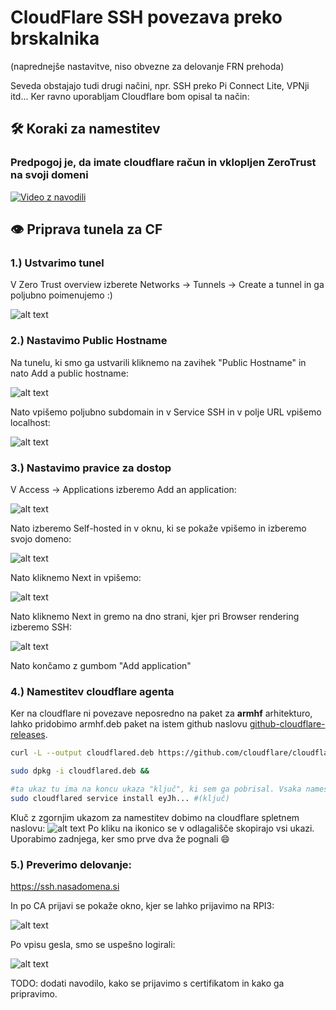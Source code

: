 # CloudFlare SSH povezava preko brskalnika

(naprednejše nastavitve, niso obvezne za delovanje FRN prehoda)

Seveda obstajajo tudi drugi načini, npr. SSH preko Pi Connect Lite, VPNji itd...
Ker ravno uporabljam Cloudflare bom opisal ta način:

## 🛠️ Koraki za namestitev

### Predpogoj je, da imate cloudflare račun in vklopljen ZeroTrust na svoji domeni

[![Video z navodili](https://img.youtube.com/vi/xRlM71fCdbY/0.jpg)](https://www.youtube.com/watch?v=xRlM71fCdbY)

## 👁️ Priprava tunela za CF

### 1.) Ustvarimo tunel
V Zero Trust overview izberete Networks -> Tunnels -> Create a tunnel in ga poljubno poimenujemo :)

![alt text](/img/image-create-tunnel.png)

### 2.) Nastavimo Public Hostname

Na tunelu, ki smo ga ustvarili kliknemo na zavihek "Public Hostname" in nato Add a public hostname:

![alt text](/img/image-public-hostname.png)

Nato vpišemo poljubno subdomain in v Service SSH in v polje URL vpišemo localhost:

![alt text](/img/image-subdomain.png)

### 3.) Nastavimo pravice za dostop
V Access -> Applications izberemo Add an application:

![alt text](/img/image-access.png)

Nato izberemo Self-hosted in v oknu, ki se pokaže vpišemo in izberemo svojo domeno:

![alt text](/img/image-application-config.png)

Nato kliknemo Next in vpišemo:

![alt text](/img/image-access-policy.png)

Nato kliknemo Next in gremo na dno strani, kjer pri Browser rendering izberemo SSH:

![alt text](/img/image-access-browser-rendering.png)

Nato končamo z gumbom "Add application"

### 4.) Namestitev cloudflare agenta

Ker na cloudflare ni povezave neposredno na paket za **armhf** arhitekturo, lahko pridobimo armhf.deb paket na istem github naslovu [github-cloudflare-releases](https://github.com/cloudflare/cloudflared/releases).

```bash
curl -L --output cloudflared.deb https://github.com/cloudflare/cloudflared/releases/latest/download/cloudflared-linux-armhf.deb && 

sudo dpkg -i cloudflared.deb && 

#ta ukaz tu ima na koncu ukaza "ključ", ki sem ga pobrisal. Vsaka namestitev ima svoj ključ in seveda boste vi dobili svoj ključ na cloudflare :)
sudo cloudflared service install eyJh... #(ključ)
```

Kluč z zgornjim ukazom za namestitev dobimo na cloudflare spletnem naslovu:
![alt text](img/image-kljuc.png)
Po kliku na ikonico se v odlagališče skopirajo vsi ukazi. Uporabimo zadnjega, ker smo prve dva že pognali :smile:

### 5.) Preverimo delovanje:

https://ssh.nasadomena.si

In po CA prijavi se pokaže okno, kjer se lahko prijavimo na RPI3:

![alt text](/img/image-prijava.png)

Po vpisu gesla, smo se uspešno logirali:

![alt text](/img/image-ssh-prijava-OK.png)

TODO: dodati navodilo, kako se prijavimo s certifikatom in kako ga pripravimo.